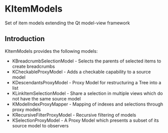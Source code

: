 # KItemModels

Set of item models extending the Qt model-view framework

## Introduction

KItemModels provides the following models:

* KBreadcrumbSelectionModel - Selects the parents of selected items to create
  breadcrumbs
* KCheckableProxyModel - Adds a checkable capability to a source model
* KDescendantsProxyModel - Proxy Model for restructuring a Tree into a list
* KLinkItemSelectionModel - Share a selection in multiple views which do not
  have the same source model
* KModelIndexProxyMapper - Mapping of indexes and selections through proxy
  models
* KRecursiveFilterProxyModel - Recursive filtering of models
* KSelectionProxyModel - A Proxy Model which presents a subset of its source
  model to observers

